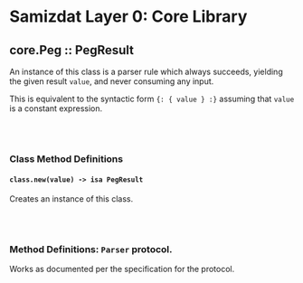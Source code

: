 Samizdat Layer 0: Core Library
==============================

core.Peg :: PegResult
---------------------

An instance of this class is a parser rule which always succeeds, yielding the
given result `value`, and never consuming any input.

This is equivalent to the syntactic form `{: { value } :}` assuming
that `value` is a constant expression.


<br><br>
### Class Method Definitions

#### `class.new(value) -> isa PegResult`

Creates an instance of this class.


<br><br>
### Method Definitions: `Parser` protocol.

Works as documented per the specification for the protocol.
